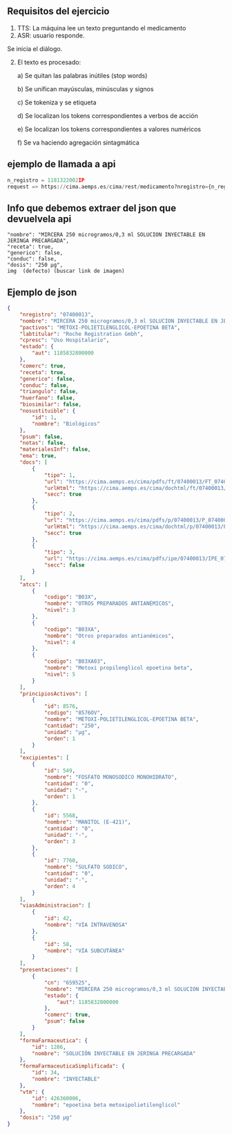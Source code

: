 ## Requisitos del ejercicio
1. TTS: La máquina lee un texto preguntando el medicamento 
2. ASR: usuario responde.

Se inicia el diálogo.

2. El texto es procesado:

    a) Se quitan las palabras inútiles (stop words)

    b) Se unifican mayúsculas, minúsculas y signos

    c) Se tokeniza y se etiqueta

    d) Se localizan los tokens correspondientes a verbos de acción

    e) Se localizan los tokens correspondientes a valores numéricos

    f) Se va haciendo agregación sintagmática

## ejemplo de llamada a api

```python
n_registro = 1181322002IP
request => https://cima.aemps.es/cima/rest/medicamento?nregistro={n_registro}
```

## Info que debemos extraer del json que devuelvela api
    "nombre": "MIRCERA 250 microgramos/0,3 ml SOLUCION INYECTABLE EN JERINGA PRECARGADA",
    "receta": true,
    "generico": false,
    "conduc": false,
    "dosis": "250 µg",
    img  (defecto) (buscar link de imagen)
## Ejemplo de json 
```json
{
    "nregistro": "07400013",
    "nombre": "MIRCERA 250 microgramos/0,3 ml SOLUCION INYECTABLE EN JERINGA PRECARGADA",
    "pactivos": "METOXI-POLIETILENGLICOL-EPOETINA BETA",
    "labtitular": "Roche Registration Gmbh",
    "cpresc": "Uso Hospitalario",
    "estado": {
        "aut": 1185832800000
    },
    "comerc": true,
    "receta": true,
    "generico": false,
    "conduc": false,
    "triangulo": false,
    "huerfano": false,
    "biosimilar": false,
    "nosustituible": {
        "id": 1,
        "nombre": "Biológicos"
    },
    "psum": false,
    "notas": false,
    "materialesInf": false,
    "ema": true,
    "docs": [
        {
            "tipo": 1,
            "url": "https://cima.aemps.es/cima/pdfs/ft/07400013/FT_07400013.pdf",
            "urlHtml": "https://cima.aemps.es/cima/dochtml/ft/07400013/FT_07400013.html",
            "secc": true
        },
        {
            "tipo": 2,
            "url": "https://cima.aemps.es/cima/pdfs/p/07400013/P_07400013.pdf",
            "urlHtml": "https://cima.aemps.es/cima/dochtml/p/07400013/P_07400013.html",
            "secc": true
        },
        {
            "tipo": 3,
            "url": "https://cima.aemps.es/cima/pdfs/ipe/07400013/IPE_07400013.pdf",
            "secc": false
        }
    ],
    "atcs": [
        {
            "codigo": "B03X",
            "nombre": "OTROS PREPARADOS ANTIANÉMICOS",
            "nivel": 3
        },
        {
            "codigo": "B03XA",
            "nombre": "Otros preparados antianémicos",
            "nivel": 4
        },
        {
            "codigo": "B03XA03",
            "nombre": "Metoxi propilenglicol epoetina beta",
            "nivel": 5
        }
    ],
    "principiosActivos": [
        {
            "id": 8576,
            "codigo": "8576OV",
            "nombre": "METOXI-POLIETILENGLICOL-EPOETINA BETA",
            "cantidad": "250",
            "unidad": "µg",
            "orden": 1
        }
    ],
    "excipientes": [
        {
            "id": 549,
            "nombre": "FOSFATO MONOSODICO MONOHIDRATO",
            "cantidad": "0",
            "unidad": "-",
            "orden": 1
        },
        {
            "id": 5568,
            "nombre": "MANITOL (E-421)",
            "cantidad": "0",
            "unidad": "-",
            "orden": 3
        },
        {
            "id": 7760,
            "nombre": "SULFATO SODICO",
            "cantidad": "0",
            "unidad": "-",
            "orden": 4
        }
    ],
    "viasAdministracion": [
        {
            "id": 42,
            "nombre": "VÍA INTRAVENOSA"
        },
        {
            "id": 58,
            "nombre": "VÍA SUBCUTÁNEA"
        }
    ],
    "presentaciones": [
        {
            "cn": "659525",
            "nombre": "MIRCERA 250 microgramos/0,3 ml SOLUCION INYECTABLE EN JERINGA PRECARGADA, 1 jeringa precargada 0,3 ml",
            "estado": {
                "aut": 1185832800000
            },
            "comerc": true,
            "psum": false
        }
    ],
    "formaFarmaceutica": {
        "id": 1286,
        "nombre": "SOLUCIÓN INYECTABLE EN JERINGA PRECARGADA"
    },
    "formaFarmaceuticaSimplificada": {
        "id": 34,
        "nombre": "INYECTABLE"
    },
    "vtm": {
        "id": 426360006,
        "nombre": "epoetina beta metoxipolietilenglicol"
    },
    "dosis": "250 µg"
}
```
